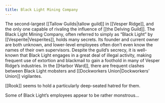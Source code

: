 ```yaml
---
title: Black Light Mining Company
---
```


The second-largest [[Tallow Guilds|tallow guild]] in [[Vesper Ridge]], and the only one capable of rivaling the influence of [[the Delving Guild]]. The Black Light Mining Company, often referred to simply as “Black Light” by [[Vesperite|Vesperites]], holds many secrets. Its founder and current owner are both unknown, and lower-level employees often don’t even know the names of their own supervisors. Despite the guild’s secrecy, it is well-known that Black Light engages in a great deal of illegal activity, making frequent use of extortion and blackmail to gain a foothold in many of Vesper Ridge’s industries. In the [[Harbor Ward]], there are frequent clashes between Black Light mobsters and [[Dockworkers Union|Dockworkers’ Union]] vigilantes.

[[Rook]] seems to hold a particularly deep-seated hatred for them.

Some of Black Light’s employees appear to be rather monstrous...